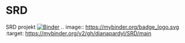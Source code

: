 # SRD
SRD projekt
[![Binder](https://mybinder.org/badge_logo.svg)](https://mybinder.org/v2/gh/dianapardyl/SRD/main)
.. image:: https://mybinder.org/badge_logo.svg
 :target: https://mybinder.org/v2/gh/dianapardyl/SRD/main
